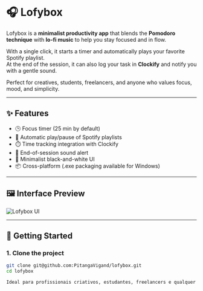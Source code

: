 # 🎧 Lofybox

Lofybox is a **minimalist productivity app** that blends the **Pomodoro technique** with **lo-fi music** to help you stay focused and in flow.

With a single click, it starts a timer and automatically plays your favorite Spotify playlist.  
At the end of the session, it can also log your task in **Clockify** and notify you with a gentle sound.

Perfect for creatives, students, freelancers, and anyone who values focus, mood, and simplicity.

---

## ✨ Features

- 🕒 Focus timer (25 min by default)
- 🎵 Automatic play/pause of Spotify playlists
- ⏱️ Time tracking integration with Clockify
- 🔔 End-of-session sound alert
- 🖤 Minimalist black-and-white UI
- 📦 Cross-platform (.exe packaging available for Windows)

---

## 🖼️ Interface Preview

![Lofybox UI](assets/screenshot.png) <!-- substitua pelo caminho certo se precisar -->

---

## 🚀 Getting Started

### 1. Clone the project

```bash
git clone git@github.com:PitangaVigand/lofybox.git
cd lofybox

Ideal para profissionais criativos, estudantes, freelancers e qualquer pessoa que busca entrar em estado de fluxo com estilo e simplicidade.

